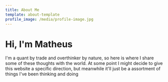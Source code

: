 ```yaml
---
title: About Me
template: about-template
profile_image: /media/profile-image.jpg
---
```


# Hi, I'm Matheus

I'm a quant by trade and overthinker by nature, so here is where I share some of these thoughts with the world. 
At some point I might decide to give this website a specific direction, but meanwhile it'll just be a assortment of things I've been thinking and doing<br /><br />


